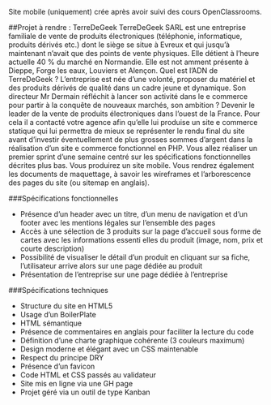 Site mobile (uniquement) crée après avoir suivi des cours OpenClassrooms.

##Projet à rendre : TerreDeGeek
TerreDeGeek SARL est une entreprise familiale de vente de produits électroniques (téléphonie, informatique, produits dérivés etc.) dont le siège se situe à Evreux et qui jusqu’à maintenant n’avait que des points de vente physiques. 
Elle détient à l’heure actuelle 40 % du marché en Normandie.
Elle est not amment présente à Dieppe, Forge les eaux, Louviers et Alençon.
Quel est l’ADN de TerreDeGeek ? 
L’entreprise est née d’une volonté, proposer du matériel et des produits dérivés de qualité dans un cadre jeune et dynamique.
Son directeur Mr Dermain réfléchit à lancer son activité dans le e commerce pour partir à la conquête de nouveaux marchés, son ambition ? Devenir le leader de la vente de produits électroniques dans l’ouest de la France.
Pour cela il a contacté votre agence afin qu’elle lui produise un site e commerce statique qui lui permettra de mieux se représenter le rendu final du site avant d’investir éventuellement de plus grosses sommes d’argent dans la réalisation d’un site e commerce fonctionnel en PHP.
Vous allez réaliser un premier sprint d’une semaine centré sur les spécifications fonctionnelles décrites plus bas. Vous produirez un site mobile. Vous rendrez également les documents de maquettage, à savoir les wireframes et l’arborescence des pages du site (ou sitemap en anglais).

###Spécifications fonctionnelles
- Présence d’un header avec un titre, d’un menu de navigation et d’un footer avec les mentions légales sur l’ensemble des pages
- Accès à une sélection de 3 produits sur la page d’accueil sous forme de cartes avec les informations essenti elles du produit (image, nom, prix et courte description)
- Possibilité de visualiser le détail d’un produit en cliquant sur sa fiche, l’utilisateur arrive alors sur une page dédiée au produit
- Présentation de l’entreprise sur une page dédiée à l’entreprise

###Spécifications techniques
- Structure du site en HTML5
- Usage d’un BoilerPlate
- HTML sémantique
- Présence de commentaires en anglais pour faciliter la lecture du code
- Définition d’une charte graphique cohérente (3 couleurs maximum)
- Design moderne et élégant avec un CSS maintenable
- Respect du principe DRY
- Présence d’un favicon
- Code HTML et CSS passés au validateur
- Site mis en ligne via une GH page
- Projet géré via un outil de type Kanban



